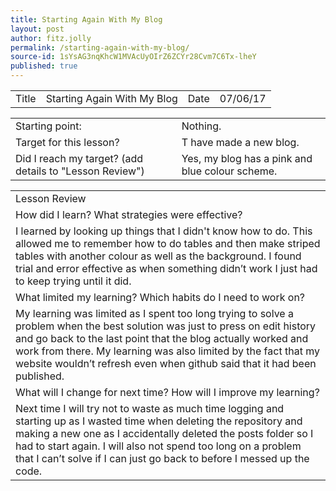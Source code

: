 ```yaml
---
title: Starting Again With My Blog
layout: post
author: fitz.jolly
permalink: /starting-again-with-my-blog/
source-id: 1sYsAG3nqKhcW1MVAcUyOIrZ6ZCYr28Cvm7C6Tx-lheY
published: true
---
```

<table>
  <tr>
    <td>Title</td>
    <td>Starting Again With My Blog</td>
    <td>Date</td>
    <td>07/06/17</td>
  </tr>
</table>


<table>
  <tr>
    <td>Starting point:</td>
    <td>Nothing.</td>
  </tr>
  <tr>
    <td>Target for this lesson?</td>
    <td>T have made a new blog.</td>
  </tr>
  <tr>
    <td>Did I reach my target? 
(add details to "Lesson Review")</td>
    <td> Yes, my blog has a pink and blue colour scheme.</td>
  </tr>
</table>


<table>
  <tr>
    <td>Lesson Review</td>
  </tr>
  <tr>
    <td>How did I learn? What strategies were effective? </td>
  </tr>
  <tr>
    <td>I learned by looking up things that I didn't know how to do. This allowed me to remember how to do tables and then make striped tables with another colour as well as the background. I found trial and error effective as when something didn’t work I just had to keep trying until it did.</td>
  </tr>
  <tr>
    <td>What limited my learning? Which habits do I need to work on? </td>
  </tr>
  <tr>
    <td>My learning was limited as I spent too long trying to solve a problem when the best solution was just to press on edit history and go back to the last point that the blog actually worked and work from there. My learning was also limited by the fact that my website wouldn’t refresh even when github said that it had been published.</td>
  </tr>
  <tr>
    <td>What will I change for next time? How will I improve my learning?</td>
  </tr>
  <tr>
    <td>Next time I will try not to waste as much time logging and starting up as I wasted time when deleting the repository and making a new one as I accidentally deleted the posts folder so I had to start again. I will also not spend too long on a problem that I can’t solve if I can just go back to before I messed up the code.</td>
  </tr>
</table>


